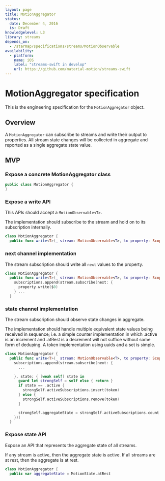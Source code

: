 ```yaml
---
layout: page
title: MotionAggregator
status:
  date: December 4, 2016
  is: Draft
knowledgelevel: L3
library: streams
depends_on:
  - /starmap/specifications/streams/MotionObservable
availability:
  - platform:
    name: iOS
    label: "streams-swift in develop"
    url: https://github.com/material-motion/streams-swift
---
```


# MotionAggregator specification

This is the engineering specification for the `MotionAggregator` object.

## Overview

A `MotionAggregator` can subscribe to streams and write their output to properties. All stream state
changes will be collected in aggregate and reported as a single aggregate state value.

## MVP

### Expose a concrete MotionAggregator class

```swift
public class MotionAggregator {
}
```

### Expose a write API

This APIs should accept a `MotionObservable<T>`.

The implementation should subscribe to the stream and hold on to its subscription internally.

```swift
class MotionAggregator {
  public func write<T>(_ stream: MotionObservable<T>, to property: ScopedWritable<T>)
```

### next channel implementation

The stream subscription should write all `next` values to the property.

```swift
class MotionAggregator {
  public func write<T>(_ stream: MotionObservable<T>, to property: ScopedWritable<T>) {
    subscriptions.append(stream.subscribe(next: {
      property.write($0)
    } ...
  }
```

### state channel implementation

The stream subscription should observe state changes in aggregate.

The implementation should handle multiple equivalent state values being received in sequence; i.e.
a simple counter implementation in which .active is an increment and .atRest is a decrement will not
suffice without some form of deduping. A token implementation using uuids and a set is simple.

```swift
class MotionAggregator {
  public func write<T>(_ stream: MotionObservable<T>, to property: ScopedWritable<T>) {
    subscriptions.append(stream.subscribe(next: {
      ...

    }, state: { [weak self] state in
      guard let strongSelf = self else { return }
      if state == .active {
        strongSelf.activeSubscriptions.insert(token)
      } else {
        strongSelf.activeSubscriptions.remove(token)
      }

      strongSelf.aggregateState = strongSelf.activeSubscriptions.count > 0 ? .active : .atRest
    }))
  }
```

### Expose state API

Expose an API that represents the aggregate state of all streams.

If any stream is active, then the aggregate state is active. If all streams are at rest, then
the aggregate is at rest.

```swift
class MotionAggregator {
  public var aggregateState = MotionState.atRest
```

